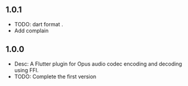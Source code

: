 ## 1.0.1
* TODO: dart format .
* Add complain

## 1.0.0
* Desc: A Flutter plugin for Opus audio codec encoding and decoding using FFI.
* TODO: Complete the first version

